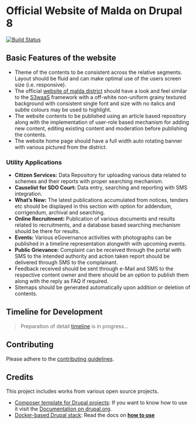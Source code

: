 # Official Website of Malda on Drupal 8

[![Build Status](https://travis-ci.org/abusalam/drupal-malda.svg?branch=docs)](https://travis-ci.org/abusalam/drupal-malda)

## Basic Features of the website
* Theme of the contents to be consistent across the relative segments. Layout should be fluid and can make optimal use of the users screen size (i.e. responsive).
* The official [website of malda district](http://www.malda.gov.in) should have a look and feel similar to the [S3waaS](https://www.s3waas.gov.in) framework with a off-white non-uniform grainy textured background with consistent single font and size with no italics and subtle colours may be used to highlight.
* The website contents to be published using an article based repository along with the implementation of user-role based mechanism for adding new content, editing existing content and moderation before publishing the contents.
* The website home page should have a full width auto rotating banner with various pictured from the district.

### Utility Applications
* __Citizen Services:__ Data Repository for uploading various data related to schemes and their reports with proper searching mechanism.
* __Causelist for SDO Court:__ Data entry, searching and reporting with SMS integration.
* __What’s New:__ The latest publications accumulated from notices, tenders etc should be displayed in this section with option for addendum, corrigendum, archival and searching.
* __Online Recruitment:__ Publication of various documents and results related to recruitments, and a database based searching mechanism should be there for results.
* __Events:__ Various eGovernance activities with photographs can be published in a timeline representation alongwith with upcoming events.
* __Public Grievance:__ Complaint can be received through the portal with SMS to the intended authority and action taken report should be delivered through SMS to the complainant.
* Feedback received should be sent through e-Mail and SMS to the respective content owner and there should be an option to publish them along with the reply as FAQ if required.
* Sitemaps should be generated automatically upon addition or deletion of contents.

## Timeline for Development
> Preparation of detail [timeline](ROADMAP.md) is in progress...

## Contributing

Please adhere to the [contributing guidelines](CONTRIBUTING.md).

## Credits
This project includes works from various open source projects.

* [Composer template for Drupal projects](https://github.com/drupal-composer/drupal-project): If you want to know how to use it visit the [Documentation on drupal.org](https://www.drupal.org/node/2471553).
* [Docker-based Drupal stack](https://github.com/wodby/docker4drupal): Read the docs on [**how to use**](https://wodby.com/docs/stacks/drupal/local#usage)